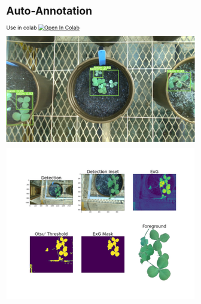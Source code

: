 # Auto-Annotation
Use in colab [![Open In Colab](https://colab.research.google.com/assets/colab-badge.svg)](https://colab.research.google.com/github/precision-sustainable-ag/OpenCV_Competition2021/blob/master/Automatic_Annotation/automatic_annotate.ipynb)

![alt text](assets/detect.png?=raw)


![alt text](assets/figure.jpg?=raw)

